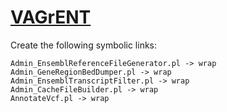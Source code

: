 # [VAGrENT](https://github.com/cancerit/VAGrENT)

Create the following symbolic links:
```
Admin_EnsemblReferenceFileGenerator.pl -> wrap
Admin_GeneRegionBedDumper.pl -> wrap
Admin_EnsemblTranscriptFilter.pl -> wrap
Admin_CacheFileBuilder.pl -> wrap
AnnotateVcf.pl -> wrap
```
